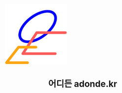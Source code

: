 <img src="proposal/logo.png" alt="adonde_logo" width="200"/>

<h1 align="center">어디든 adonde.kr</h1>
